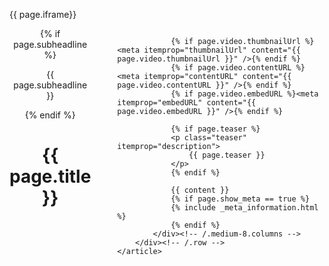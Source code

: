 
{{ page.iframe}}
		<div class="row">
			<div class="medium-offset-2 medium-8 end columns">
				<header>
					{% if page.subheadline %}<p class="subheadline t30">{{ page.subheadline }}</p>{% endif %}
					<h1 itemprop="name">{{ page.title }}</h1>
				</header>

				{% if page.video.thumbnailUrl %}<meta itemprop="thumbnailUrl" content="{{ page.video.thumbnailUrl }}" />{% endif %}
				{% if page.video.contentURL %}<meta itemprop="contentURL" content="{{ page.video.contentURL }}" />{% endif %}
				{% if page.video.embedURL %}<meta itemprop="embedURL" content="{{ page.video.embedURL }}" />{% endif %}

				{% if page.teaser %}
				<p class="teaser" itemprop="description">
					{{ page.teaser }}
				</p>
				{% endif %}

				{{ content }}
				{% if page.show_meta == true %}
				{% include _meta_information.html %}
				{% endif %}
			</div><!-- /.medium-8.columns -->
		</div><!-- /.row -->
	</article>

</div><!-- /.small-12.columns -->
